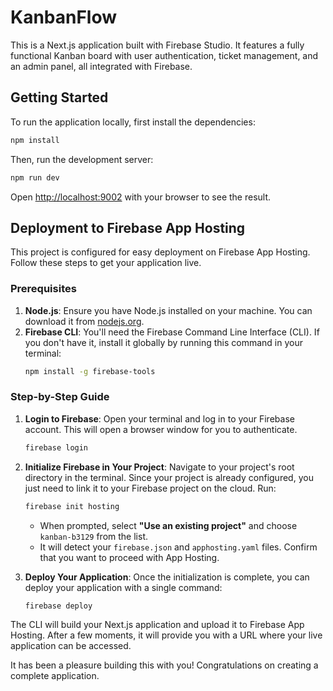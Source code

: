 # KanbanFlow

This is a Next.js application built with Firebase Studio. It features a fully functional Kanban board with user authentication, ticket management, and an admin panel, all integrated with Firebase.

## Getting Started

To run the application locally, first install the dependencies:

```bash
npm install
```

Then, run the development server:

```bash
npm run dev
```

Open [http://localhost:9002](http://localhost:9002) with your browser to see the result.

## Deployment to Firebase App Hosting

This project is configured for easy deployment on Firebase App Hosting. Follow these steps to get your application live.

### Prerequisites

1.  **Node.js**: Ensure you have Node.js installed on your machine. You can download it from [nodejs.org](https://nodejs.org/).
2.  **Firebase CLI**: You'll need the Firebase Command Line Interface (CLI). If you don't have it, install it globally by running this command in your terminal:
    ```bash
    npm install -g firebase-tools
    ```

### Step-by-Step Guide

1.  **Login to Firebase**:
    Open your terminal and log in to your Firebase account. This will open a browser window for you to authenticate.
    ```bash
    firebase login
    ```

2.  **Initialize Firebase in Your Project**:
    Navigate to your project's root directory in the terminal. Since your project is already configured, you just need to link it to your Firebase project on the cloud. Run:
    ```bash
    firebase init hosting
    ```
    - When prompted, select **"Use an existing project"** and choose `kanban-b3129` from the list.
    - It will detect your `firebase.json` and `apphosting.yaml` files. Confirm that you want to proceed with App Hosting.

3.  **Deploy Your Application**:
    Once the initialization is complete, you can deploy your application with a single command:
    ```bash
    firebase deploy
    ```

The CLI will build your Next.js application and upload it to Firebase App Hosting. After a few moments, it will provide you with a URL where your live application can be accessed.

It has been a pleasure building this with you! Congratulations on creating a complete application.
